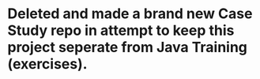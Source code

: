 # Deleted and made a brand new Case Study repo in attempt to keep this project seperate from Java Training (exercises).

